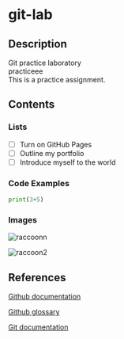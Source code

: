 <h1>git-lab</h1>

<h2>Description</h2>
Git practice laboratory<br>
practiceee<br>
This is a practice assignment.

<h2>Contents</h2>

<h3>Lists</h3>

- [ ] Turn on GitHub Pages
- [ ] Outline my portfolio
- [ ] Introduce myself to the world

<h3>Code Examples</h3>

```python 
print(3+5)
```

<h3>Images</h3>

![raccoonn](https://github.com/Denzeel/git-lab/assets/88594620/6605f0f9-713b-49e3-b4dd-d8a72a3129e3)

![raccoon2](https://github.com/Denzeel/git-lab/assets/88594620/419e99fa-8fac-4d6e-99e7-b4c3f4b6d4a1)


<h2>References</h2>

[Github documentation](https://docs.github.com/en)

[Github glossary](https://docs.github.com/en/get-started/learning-about-github/github-glossary)

[Git documentation](https://git-scm.com/doc)



